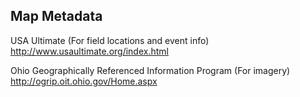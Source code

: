 ## Map Metadata

USA Ultimate
(For field locations and event info)
http://www.usaultimate.org/index.html

Ohio Geographically Referenced Information Program
(For imagery)
http://ogrip.oit.ohio.gov/Home.aspx